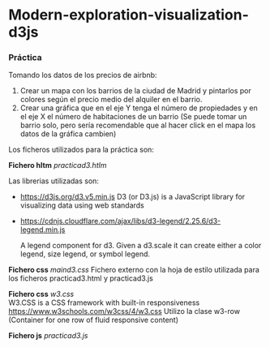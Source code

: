 # Modern-exploration-visualization-d3js


### Práctica

Tomando los datos de los precios de airbnb:
1. Crear un mapa con los barrios de la ciudad de Madrid y pintarlos por colores según el precio medio del alquiler en el barrio.
2. Crear una gráfica que en el eje Y tenga el número de propiedades y en el eje X el número de habitaciones de un barrio (Se puede tomar un barrio  solo, pero sería recomendable que al hacer click en el mapa los datos de la gráfica cambien)

Los ficheros utilizados para la práctica son:

**Fichero hltm** *practicad3.htlm*

Las librerias utilizadas son:
- https://d3js.org/d3.v5.min.js  D3 (or D3.js) is a JavaScript library for visualizing data using web standards
  
- https://cdnjs.cloudflare.com/ajax/libs/d3-legend/2.25.6/d3-legend.min.js

  A legend component for d3. Given a d3.scale it can create either a color legend, size legend, or symbol legend.
  
**Fichero css** *maind3.css* 
Fichero externo con la hoja de estilo utilizada para los ficheros practicad3.html y practicad3.js

**Fichero css** *w3.css*  
W3.CSS is a CSS framework with built-in responsiveness https://www.w3schools.com/w3css/4/w3.css
Utilizo la clase w3-row	(Container for one row of fluid responsive content)

**Fichero js** *practicad3.js*




